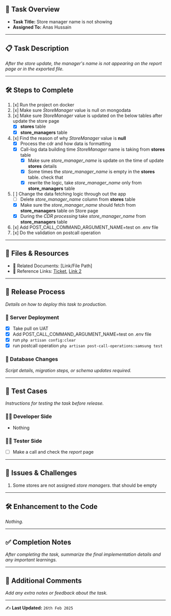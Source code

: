 ## 📌 Task Overview
- **Task Title:** Store manager name is not showing
- **Assigned To:** Anas Hussain

---

## 📋 Task Description
_After the store update, the manager's name is not appearing on the report page or in the exported file._

---

## 🛠 Steps to Complete
1. [x] Run the project on docker
2. [x] Make sure _StoreManager_ value is null on mongodata
3. [x] Make sure _StoreManager_ value is updated on the below tables after update the store page
	- [x] **stores** table
	- [x] **store_managers** table
4. [x] Find the reason of why _StoreManager_ value is **null**
	- [x] Process the cdr and how data is formatting
	- [x] Call-log data building time _StoreManager_ name is taking from **stores** table
		- [x] Make sure _store_manager_name_ is update on the time of update **stores** details
		- [x] Some times the _store_manager_name_ is empty in the **stores** table. check that
		- [x] rewrite the logic, take _store_manager_name_ only from **store_managers** table
5. [ ] Change the data fetching logic through out the app
	- [ ] Delete _store_manager_name_ column from **stores** table
	- [x] Make sure the _store_manager_name_ should fetch from **store_managers** table on Store page
	- [x] During the _CDR processing_ take _store_manager_name_ from **store_managers** table
6. [x] Add POST_CALL_COMMAND_ARGUMENT_NAME=test on .env file
7. [x] Do the validation on postcall operation

---

## 📂 Files & Resources
- 📄 Related Documents: [Link/File Path]  
- 🔗 Reference Links: [Ticket](https://waybeo.atlassian.net/browse/EB-11683), [Link 2](#)

---

## 🚀 Release Process
_Details on how to deploy this task to production._

### 🔹 Server Deployment
- [x] Take pull on UAT
- [x] Add POST_CALL_COMMAND_ARGUMENT_NAME=test on .env file
- [x] run `php artisan config:clear`
- [x] run postcall operation `php artisan post-call-operations:samsung test`

### 🔹 Database Changes
_Script details, migration steps, or schema updates required._

---

## 🧪 Test Cases
_Instructions for testing the task before release._

### 👨‍💻 Developer Side
- Nothing 

### 🧑‍🔬 Tester Side
- [ ] Make a call and check the _report_ page  

---

## 🐞 Issues & Challenges
1. Some stores are not assigned _store managers_. that should be empty

---

## 🛠 Enhancement to the Code
_Nothing._

---

## ✅ Completion Notes
_After completing the task, summarize the final implementation details and any important learnings._

---

## 📢 Additional Comments
_Add any extra notes or feedback about the task._

---

✍️ **Last Updated:** `26th Feb 2025`
